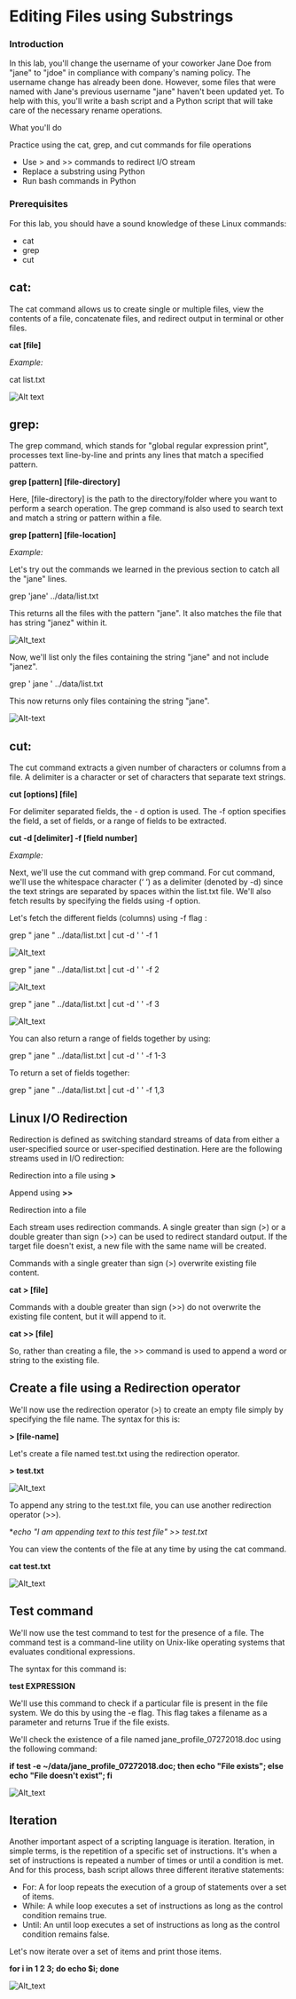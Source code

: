 # Editing Files using Substrings
### Introduction
In this lab, you'll change the username of your coworker Jane Doe from "jane" to "jdoe" in compliance with company's naming policy. The username change has already been done. However, some files that were named with Jane's previous username "jane" haven't been updated yet. To help with this, you'll write a bash script and a Python script that will take care of the necessary rename operations.

What you'll do

Practice using the cat, grep, and cut commands for file operations
* Use > and >> commands to redirect I/O stream
* Replace a substring using Python
* Run bash commands in Python

### Prerequisites
For this lab, you should have a sound knowledge of these Linux commands:

* cat
* grep
* cut

## cat:

The cat command allows us to create single or multiple files, view the contents of a file, concatenate files, and redirect output in terminal or other files.

**cat [file]**

_Example:_

cat list.txt

![Alt text](https://github.com/AnnieChen1130/Google-IT-Automation-with-Python/blob/main/Course2-Using-Python-to-Interact-with-the-Operating-System/Lab6-Editing-Files-Using-Substrings/images/cat.png)

## grep:

The grep command, which stands for "global regular expression print", processes text line-by-line and prints any lines that match a specified pattern.

**grep [pattern] [file-directory]**

Here, [file-directory] is the path to the directory/folder where you want to perform a search operation. The grep command is also used to search text and match a string or pattern within a file.

**grep [pattern] [file-location]**

_Example:_

Let's try out the commands we learned in the previous section to catch all the "jane" lines.

grep 'jane' ../data/list.txt

This returns all the files with the pattern "jane". It also matches the file that has string "janez" within it.

![Alt_text](https://github.com/AnnieChen1130/Google-IT-Automation-with-Python/blob/main/Course2-Using-Python-to-Interact-with-the-Operating-System/Lab6-Editing-Files-Using-Substrings/images/catch-all-the-jane-lines.png)

Now, we'll list only the files containing the string "jane" and not include "janez".

grep ' jane ' ../data/list.txt

This now returns only files containing the string "jane".

![Alt-text](https://github.com/AnnieChen1130/Google-IT-Automation-with-Python/blob/main/Course2-Using-Python-to-Interact-with-the-Operating-System/Lab6-Editing-Files-Using-Substrings/images/catch-jane-only-exclude-janez.png)

## cut:

The cut command extracts a given number of characters or columns from a file. A delimiter is a character or set of characters that separate text strings.

**cut [options] [file]**

For delimiter separated fields, the - d option is used. The -f option specifies the field, a set of fields, or a range of fields to be extracted.

**cut -d [delimiter] -f [field number]**

_Example:_ 

Next, we'll use the cut command with grep command. For cut command, we'll use the whitespace character (‘ ‘) as a delimiter (denoted by -d) since the text strings are separated by spaces within the list.txt file. We'll also fetch results by specifying the fields using -f option.

Let's fetch the different fields (columns) using -f flag :

grep " jane " ../data/list.txt | cut -d ' ' -f 1

![Alt_text](https://github.com/AnnieChen1130/Google-IT-Automation-with-Python/blob/main/Course2-Using-Python-to-Interact-with-the-Operating-System/Lab6-Editing-Files-Using-Substrings/images/cut-grep-f1.png)

grep " jane " ../data/list.txt | cut -d ' ' -f 2

![Alt_text](https://github.com/AnnieChen1130/Google-IT-Automation-with-Python/blob/main/Course2-Using-Python-to-Interact-with-the-Operating-System/Lab6-Editing-Files-Using-Substrings/images/cut-grep-f2.png)

grep " jane " ../data/list.txt | cut -d ' ' -f 3

![Alt_text](https://github.com/AnnieChen1130/Google-IT-Automation-with-Python/blob/main/Course2-Using-Python-to-Interact-with-the-Operating-System/Lab6-Editing-Files-Using-Substrings/images/cut-grep-f3.png)

You can also return a range of fields together by using:

grep " jane " ../data/list.txt | cut -d ' ' -f 1-3

To return a set of fields together:

grep " jane " ../data/list.txt | cut -d ' ' -f 1,3


## Linux I/O Redirection
Redirection is defined as switching standard streams of data from either a user-specified source or user-specified destination. Here are the following streams used in I/O redirection:

Redirection into a file using **>**

Append using **>>**

Redirection into a file

Each stream uses redirection commands. A single greater than sign (>) or a double greater than sign (>>) can be used to redirect standard output. If the target file doesn't exist, a new file with the same name will be created.

Commands with a single greater than sign (>) overwrite existing file content.

**cat > [file]**

Commands with a double greater than sign (>>) do not overwrite the existing file content, but it will append to it.

**cat >> [file]**

So, rather than creating a file, the >> command is used to append a word or string to the existing file.

## Create a file using a Redirection operator
We'll now use the redirection operator (>) to create an empty file simply by specifying the file name. The syntax for this is:

**> [file-name]**

Let's create a file named test.txt using the redirection operator.

**> test.txt**

![Alt_text](https://github.com/AnnieChen1130/Google-IT-Automation-with-Python/blob/main/Course2-Using-Python-to-Interact-with-the-Operating-System/Lab6-Editing-Files-Using-Substrings/images/Create-a-file-using-a-Redirection-operator.png)

To append any string to the test.txt file, you can use another redirection operator (>>).

**echo "I am appending text to this test file" >> test.txt*

You can view the contents of the file at any time by using the cat command.

**cat test.txt**

![Alt_text](https://github.com/AnnieChen1130/Google-IT-Automation-with-Python/blob/main/Course2-Using-Python-to-Interact-with-the-Operating-System/Lab6-Editing-Files-Using-Substrings/images/append-any-string-to-the-test-txt-file.png)

## Test command
We'll now use the test command to test for the presence of a file. The command test is a command-line utility on Unix-like operating systems that evaluates conditional expressions.

The syntax for this command is:

**test EXPRESSION**

We'll use this command to check if a particular file is present in the file system. We do this by using the -e flag. This flag takes a filename as a parameter and returns True if the file exists.

We'll check the existence of a file named jane_profile_07272018.doc using the following command:

**if test -e ~/data/jane_profile_07272018.doc; then echo "File exists"; else echo "File doesn't exist"; fi**

![Alt_text](https://github.com/AnnieChen1130/Google-IT-Automation-with-Python/blob/main/Course2-Using-Python-to-Interact-with-the-Operating-System/Lab6-Editing-Files-Using-Substrings/images/check-the-existence-of-a-file.png)

## Iteration
Another important aspect of a scripting language is iteration. Iteration, in simple terms, is the repetition of a specific set of instructions. It's when a set of instructions is repeated a number of times or until a condition is met. And for this process, bash script allows three different iterative statements:

* For: A for loop repeats the execution of a group of statements over a set of items.
* While: A while loop executes a set of instructions as long as the control condition remains true.
* Until: An until loop executes a set of instructions as long as the control condition remains false.

Let's now iterate over a set of items and print those items.

**for i in 1 2 3; do echo $i; done**

![Alt_text](https://github.com/AnnieChen1130/Google-IT-Automation-with-Python/blob/main/Course2-Using-Python-to-Interact-with-the-Operating-System/Lab6-Editing-Files-Using-Substrings/images/for-loop-scripting.png)





